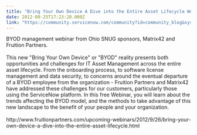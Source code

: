 ```yaml
---
title: "Bring Your Own Device A Dive into the Entire Asset Lifecycle Webinar   "
date: 2012-09-25T17:23:28.000Z
link: "https://community.servicenow.com/community?id=community_blog&sys_id=1e6dea29dbd0dbc01dcaf3231f9619e1"
---
```

<p>BYOD management webinar from Ohio SNUG sponsors, Matrix42 and Fruition Partners.<br /><br />This new "Bring Your Own Device" or "BYOD" reality presents both opportunities and challenges for IT Asset Management across the entire asset lifecycle. From the onboarding process, to software license management and data security, to concerns around the eventual departure of a BYOD employee from the organization - Fruition Partners and Matrix42 have addressed these challenges for our customers, particularly those using the ServiceNow platform. In this free Webinar, you will learn about the trends affecting the BYOD model, and the methods to take advantage of this new landscape to the benefit of your people and your organization.<br /><br />http://www.fruitionpartners.com/upcoming-webinars/2012/9/26/bring-your-own-device-a-dive-into-the-entire-asset-lifecycle.html</p>